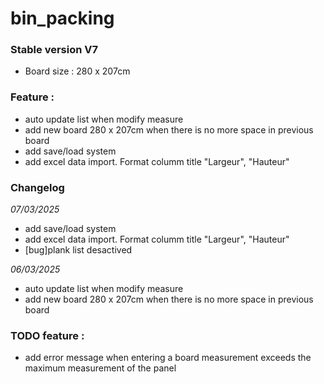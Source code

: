<h1>bin_packing</h1>
<h3>Stable version V7</h3>

<ul>
  <li>Board size : 280 x 207cm</li>
</ul>

<h3>Feature :</h3>

<ul>
  <li>auto update list when modify measure</li>
  <li>add new board 280 x 207cm when there is no more space in previous board</li>
  <li>add save/load system</li>
  <li>add excel data import. Format columm title "Largeur", "Hauteur"</li>
</ul>

<h3>Changelog</h3>

*07/03/2025*
<ul>
  <li>add save/load system</li>
  <li>add excel data import. Format columm title "Largeur", "Hauteur"</li>
  <li>[bug]plank list desactived</li>
</ul>


*06/03/2025*
<ul>
  <li>auto update list when modify measure</li>
  <li>add new board 280 x 207cm when there is no more space in previous board</li>
</ul>

<h3>TODO feature :</h3>
<ul>
  <li>add error message when entering a board measurement exceeds the maximum measurement of the panel</li>
</ul>

